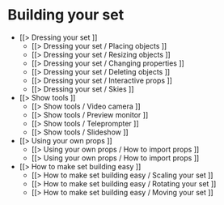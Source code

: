 # Building your set

  * [[> Dressing your set ]]
    * [[> Dressing your set / Placing objects ]]
    * [[> Dressing your set / Resizing objects ]]
    * [[> Dressing your set / Changing properties ]]
    * [[> Dressing your set / Deleting objects ]]
    * [[> Dressing your set / Interactive props ]]
    * [[> Dressing your set / Skies ]]
  * [[> Show tools ]]
    * [[> Show tools / Video camera ]]
    * [[> Show tools / Preview monitor ]]
    * [[> Show tools / Teleprompter ]]
    * [[> Show tools / Slideshow ]]
  * [[> Using your own props ]]
    * [[> Using your own props / How to import props ]]
    * [[> Using your own props / How to import props ]]
  * [[> How to make set building easy ]]
    * [[> How to make set building easy / Scaling your set ]]
    * [[> How to make set building easy / Rotating your set ]]
    * [[> How to make set building easy / Moving your set ]]
